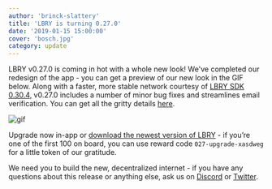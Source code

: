 ```yaml
---
author: 'brinck-slattery'
title: 'LBRY is turning 0.27.0'
date: '2019-01-15 15:00:00'
cover: 'bosch.jpg'
category: update
---
```

LBRY v0.27.0 is coming in hot with a whole new look! We've completed our redesign of the app - you can get a preview of our new look in the GIF below. Along with a faster, more stable network courtesy of [LBRY SDK 0.30.4](https://github.com/lbryio/lbry/releases/tag/v0.30.4), v0.27.0 includes a number of minor bug fixes and streamlines email verification. You can get all the gritty details [here](https://github.com/lbryio/lbry-desktop/releases/tag/v0.27.0).

![gif](https://spee.ch/@lbry:3f/0270-app-gif.gif)

Upgrade now in-app or [download the newest version of LBRY](https://lbry.io/get) - if you’re one of the first 100 on board, you can use reward code `027-upgrade-xasdweg` for a little token of our gratitude.

We need you to build the new, decentralized internet - if you have any questions about this release or anything else, ask us on [Discord](https://chat.lbry.io) or [Twitter](https://twitter.com/lbryio).
